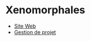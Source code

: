# Xenomorphales

 - [Site Web](http://xenomorphales.org/)
 - [Gestion de projet](https://waffle.io/xenomorphales/xenomorphales)

